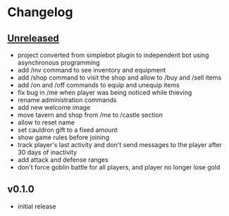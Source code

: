 # Changelog

## [Unreleased]

- project converted from simplebot plugin to independent bot using asynchronous programming
- add /inv command to see inventory and equipment
- add /shop command to visit the shop and allow to /buy and /sell items
- add /on and /off commands to equip and unequip items
- fix bug in /me when player was being noticed while thieving
- rename administration commands
- add new welcome image
- move tavern and shop from /me to /castle section
- allow to reset name
- set cauldron gift to a fixed amount
- show game rules before joining
- track player's last activity and don't send messages to the player after 30 days of inactivity
- add attack and defense ranges
- don't force goblin battle for all players, and player no longer lose gold

## v0.1.0

- initial release


[Unreleased]: https://github.com/deltachat-bot/deltaland/compare/v0.1.0...HEAD
